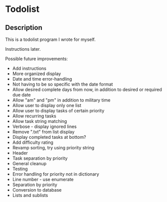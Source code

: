 # Todolist

## Description
This is a todolist program I wrote for myself.

Instructions later.

Possible future improvements:
* Add instructions
* More organized display
* Date and time error-handling
* Not having to be so specific with the date format
* Allow desired complete days from now, in addition to desired or required due date
* Allow "am" and "pm" in addition to military time
* Allow user to display only one list
* Allow user to display tasks of certain priority
* Allow recurring tasks
* Allow task string matching
* Verbose - display ignored lines
* Remove ".txt" from list display
* Display completed tasks at bottom?
* Add difficulty rating
* Revamp sorting, try using priority string
* Header
* Task separation by priority
* General cleanup
* Testing
* Error handling for priority not in dictionary
* Line number - use enumerate
* Separation by priority
* Conversion to database
* Lists and sublists
